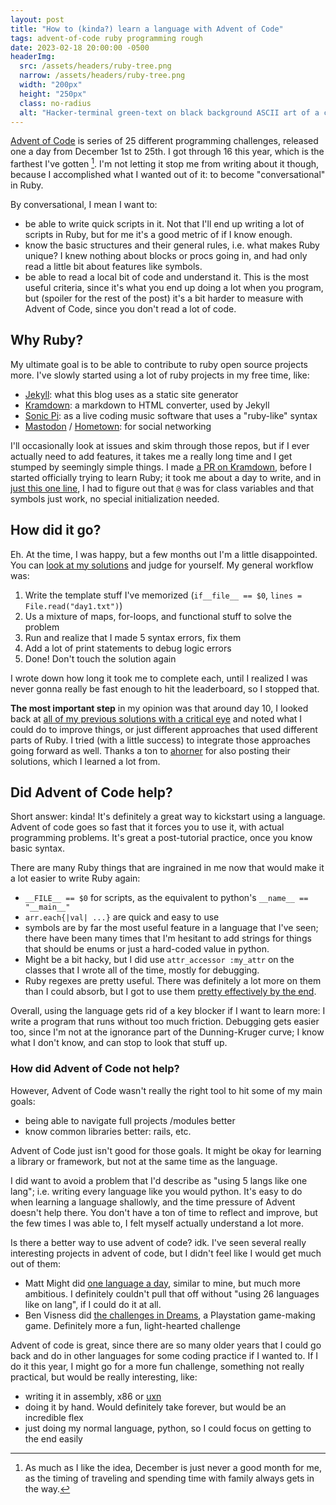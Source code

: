 ```yaml
---
layout: post
title: "How to (kinda?) learn a language with Advent of Code"
tags: advent-of-code ruby programming rough
date: 2023-02-18 20:00:00 -0500
headerImg: 
  src: /assets/headers/ruby-tree.png
  narrow: /assets/headers/ruby-tree.png
  width: "200px"
  height: "250px"
  class: no-radius
  alt: "Hacker-terminal green-text on black background ASCII art of a christmas tree, with copies of the Ruby project logo image hanging on the tree as ornaments"
---
```


[Advent of Code](https://adventofcode.com) is series of 25 different programming challenges,
released one a day from December 1st to 25th.
I got through 16 this year, which is the farthest I've gotten [^1].
I'm not letting it stop me from writing about it though, because I accomplished what I wanted out of it: to become "conversational" in Ruby.

By conversational, I mean I want to:
* be able to write quick scripts in it. Not that I'll end up writing a lot of scripts in Ruby, but for me it's a good metric of if I know enough.
* know the basic structures and their general rules, i.e. what makes Ruby unique? I knew nothing about blocks or procs going in, and had only read a little bit about features like symbols.
* be able to read a local bit of code and understand it. This is the most useful criteria, since it's what you end up doing a lot when you program, but (spoiler for the rest of the post) it's a bit harder to measure with Advent of Code, since you don't read a lot of code.

## Why Ruby?

My ultimate goal is to be able to contribute to ruby open source projects more. I've slowly started using a lot of ruby projects in my free time, like:

* [Jekyll](https://github.com/jekyll/jekyll): what this blog uses as a static site generator
* [Kramdown](https://github.com/gettalong/kramdown): a markdown to HTML converter, used by Jekyll
* [Sonic Pi](https://sonic-pi.net/): as a live coding music software that uses a "ruby-like" syntax
* [Mastodon](https://github.com/mastodon/mastodon) / [Hometown](https://github.com/hometown-fork/hometown): for social networking

I'll occasionally look at issues and skim through those repos, but if I ever actually need to add features, it takes me a really long time and I get stumped by seemingly simple things. I made [a PR on Kramdown](https://github.com/gettalong/kramdown/pull/774), before I started officially trying to learn Ruby; it took me about a day to write, and in [just this one line](https://github.com/gettalong/kramdown/pull/774/files#diff-9a6c95beceb992461ad367f6f4e7554189cf0a1ee385046457806c5ccc2c8929R297), I had to figure out that `@` was for class variables and that symbols just work, no special initialization needed.

## How did it go?

Eh. At the time, I was happy, but a few months out I'm a little disappointed.
You can [look at my solutions](https://github.com/BryceStevenWilley/advent_of_code_2022/) and judge for yourself. My general workflow was:

1. Write the template stuff I've memorized (`if__file__ == $0`, `lines = File.read("day1.txt")`)
2. Us a mixture of maps, for-loops, and functional stuff to solve the problem
3. Run and realize that I made 5 syntax errors, fix them
4. Add a lot of print statements to debug logic errors
5. Done! Don't touch the solution again

I wrote down how long it took me to complete each, until I realized I was never gonna really be fast enough to hit the leaderboard, so I stopped that.

**The most important step** in my opinion was that around day 10, I looked back at [all of my previous solutions with a critical eye](https://github.com/BryceStevenWilley/advent_of_code_2022/commit/73e78d3417bc911a8d1d8e3eabe1d1fce99c04c9)
and noted what I could do to improve things, or just different approaches that used different parts of Ruby.
I tried (with a little success) to integrate those approaches going forward as well. Thanks a ton to
[ahorner](https://github.com/ahorner/advent-of-code/tree/main/lib/2022) for also posting their solutions,
which I learned a lot from.

## Did Advent of Code help?

Short answer: kinda! It's definitely a great way to kickstart using a language. Advent of code goes so fast that it forces you to use it, with actual programming problems. It's great a post-tutorial practice, once you know basic syntax.

There are many Ruby things that are ingrained in me now that would make it a lot easier to write Ruby again:
* `__FILE__ == $0` for scripts, as the equivalent to python's `__name__ == "__main__"`
* `arr.each{|val| ...}` are quick and easy to use
* symbols are by far the most useful feature in a language that I've seen; there have been many times that I'm hesitant to add strings for things
  that should be enums or just a hard-coded value in python.
* Might be a bit hacky, but I did use `attr_accessor :my_attr` on the classes that I wrote all of the time, mostly for debugging.
* Ruby regexes are pretty useful. There was definitely a lot more on them than I could absorb, but I got to use them [pretty effectively
  by the end](https://github.com/BryceStevenWilley/advent_of_code_2022/blob/be72bc4e04b876110cf1754ad41d6318fabae7d9/day15.rb#L138).

Overall, using the language gets rid of a key blocker if I want to learn more: I write a program that runs without too much friction. Debugging gets easier too, since I'm not at the ignorance part of the Dunning-Kruger curve; I know what I don't know, and can stop to look that stuff up.

### How did Advent of Code not help?

However, Advent of Code wasn't really the right tool to hit some of my main goals:
* being able to navigate full projects /modules better
* know common libraries better: rails, etc.

Advent of Code just isn't good for those goals. It might be okay for learning a library or framework, but not at the same time as the language.

I did want to avoid a problem that I'd describe as "using 5 langs like one lang"; i.e. writing every language like you would python. It's easy to do when learning a language shallowly, and the time pressure of Advent doesn't help there. You don't have a ton of time to reflect and improve, but the few times I was able to, I felt myself actually understand a lot more.

Is there a better way to use advent of code? idk. I've seen several really interesting projects in advent of code, but I didn't feel like I would get much out of them:

* Matt Might did [one language a day](https://matt.might.net/articles/26-languages-part1/), similar to mine, but much more ambitious. I definitely couldn't pull that off without "using 26 languages like on lang", if I could do it at all.
* Ben Visness did [the challenges in Dreams](https://bvisness.me/advent-of-dreams/), a Playstation game-making game. Definitely more a fun, light-hearted challenge

Advent of code is great, since there are so many older years that I could go back and do in other languages for some coding practice if I wanted to. If I do it this year, I might go for a more fun challenge, something not really practical, but would be really interesting, like:

* writing it in assembly, x86 or [uxn](https://100r.co/site/uxn.html)
* doing it by hand. Would definitely take forever, but would be an incredible flex
* just doing my normal language, python, so I could focus on getting to the end easily

[^1]: As much as I like the idea, December is just never a good month for me, as the timing of traveling and spending time with family always gets in the way.
